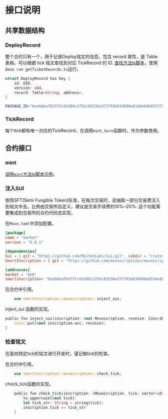 # 接口说明

## 共享数据结构

### DeployRecord

整个合约只有一个，用于记录Deploy铭文的信息。包含 record 属性，是 Table 表格，可以根据 tick 铭文查找到对应 TickRecord 的 ID. [查找方法ts脚本](../scripts/getTicketRecords.ts)，使用`deno run getTicketRecords.ts`运行。


```rust
struct DeployRecord has key {
    id: UID,
    version: u64,
    record: Table<String, address>,
}
```
```bash
PACKAGE_ID="0xebbba763f5fc01d90c2791c03536a373791b634600e81d4e08b85f275f1274fa"
```

### TickRecord

每个tick都有唯一对应的TickRecord，在调用`mint`, `burn`函数时，作为参数使用。


## 合约接口

### mint

[调用`mint`方法ts脚本示例](../scripts/mint.ts)。

### 注入SUI

依照SFT(Semi Fungible Token)标准，在每次交易时，会抽取一部分交易费注入到铭文中去。比例由交易所自定义，建议是交易手续费的10%~20%.
这个功能需要集成到交易所的合约代码去实现。

在`Move.toml`中添加配置。
```toml
[package]
name = "market"
version = "0.0.1"

[dependencies]
Sui = { git = "https://github.com/MystenLabs/sui.git", subdir = "crates/sui-framework/packages/sui-framework", rev = "framework/mainnet" }
SmartInscription = { git = "https://github.com/movescriptions/movescriptions.git", subdir = "sui", rev = "main"}

[addresses]
market = "0x0"
smartinscription= "0xebbba763f5fc01d90c2791c03536a373791b634600e81d4e08b85f275f1274fa"
```

在合约中引用。

```rust
    use smartinscription::movescription::inject_sui;
```

inject_sui 函数的实现。

```rust
public fun inject_sui(inscription: &mut Movescription, receive: Coin<SUI>) {
    coin::put(&mut inscription.acc, receive);
}
```

### 检查铭文

在面向特定tick的铭文进行开发时，谨记做tick的检查。

在合约中引用。

```rust
    use smartinscription::movescription::check_tick;
```

check_tick函数的实现。
```rust
    public fun check_tick(inscription: &Movescription, tick: vector<u8>): bool {
        to_uppercase(&mut tick);
        let tick_str: String = string(tick);
        inscription.tick == tick_str
    }
```
